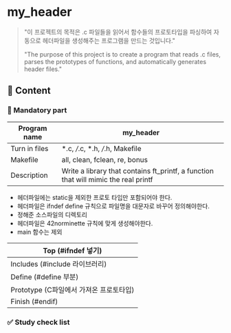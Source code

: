 # my_header

> "이 프로젝트의 목적은 .c 파일들을 읽어서 함수들의 프로토타입을 파싱하여 자동으로 헤더파일을 생성해주는 프로그램을 만드는 것입니다."
>
> "The purpose of this project is to create a program that reads .c files, parses the prototypes of functions, and automatically generates header files."

## 🚀 Content

### 🥊 Mandatory part

| Program name     | my_header                                                |
| ---------------- | ------------------------------------------------------------ |
| Turn in files    | *.c, */*.c, *.h, */*.h, Makefile                             |
| Makefile         | all, clean, fclean, re, bonus                                |
| Description      | Write a library that contains ft_printf, a function that will mimic the real printf |

- 헤더파일에는 static을 제외한 프로토 타입만 포함되어야 한다.
- 헤더파일은 ifndef define 규칙으로 파일명을 대문자로 바꾸어 정의해야한다.
- 정해준 소스파일의 디렉토리
- 헤더파일은 42norminette 규칙에 맞게 생성해야한다.
- main 함수는 제외


| Top (#ifndef 넣기)               |
| ---------------- |
| Includes (#include 라이브러리)   |
| Define (#define 부분)   |
| Prototype (C파일에서 가져온 프로토타입) |
| Finish (#endif) |

### ✅ Study check list
